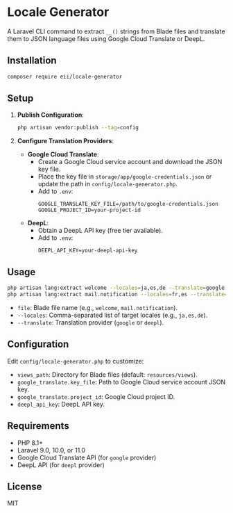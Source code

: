 # Locale Generator

A Laravel CLI command to extract `__()` strings from Blade files and translate them to JSON language files using Google Cloud Translate or DeepL.

## Installation

```bash
composer require eii/locale-generator
```

## Setup

1. **Publish Configuration**:
   ```bash
   php artisan vendor:publish --tag=config
   ```

2. **Configure Translation Providers**:
   - **Google Cloud Translate**:
     - Create a Google Cloud service account and download the JSON key file.
     - Place the key file in `storage/app/google-credentials.json` or update the path in `config/locale-generator.php`.
     - Add to `.env`:
       ```env
       GOOGLE_TRANSLATE_KEY_FILE=/path/to/google-credentials.json
       GOOGLE_PROJECT_ID=your-project-id
       ```
   - **DeepL**:
     - Obtain a DeepL API key (free tier available).
     - Add to `.env`:
       ```env
       DEEPL_API_KEY=your-deepl-api-key
       ```

## Usage

```bash
php artisan lang:extract welcome --locales=ja,es,de --translate=google
php artisan lang:extract mail.notification --locales=fr,es --translate=deepl
```

- `file`: Blade file name (e.g., `welcome`, `mail.notification`).
- `--locales`: Comma-separated list of target locales (e.g., `ja,es,de`).
- `--translate`: Translation provider (`google` or `deepl`).

## Configuration

Edit `config/locale-generator.php` to customize:
- `views_path`: Directory for Blade files (default: `resources/views`).
- `google_translate.key_file`: Path to Google Cloud service account JSON key.
- `google_translate.project_id`: Google Cloud project ID.
- `deepl_api_key`: DeepL API key.

## Requirements

- PHP 8.1+
- Laravel 9.0, 10.0, or 11.0
- Google Cloud Translate API (for `google` provider)
- DeepL API (for `deepl` provider)

## License

MIT